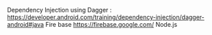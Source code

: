 Dependency Injection using Dagger : https://developer.android.com/training/dependency-injection/dagger-android#java
Fire base https://firebase.google.com/
Node.js
